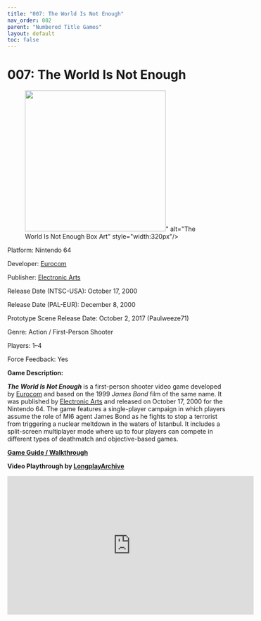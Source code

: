 ```yaml
---
title: "007: The World Is Not Enough"
nav_order: 002
parent: "Numbered Title Games"
layout: default
toc: false
---
```


# 007: The World Is Not Enough

<!-- wp:image {"width":"320px","className":"aligncenter"} -->
<figure class="wp-block-image is-resized aligncenter">
  <img src="<img src="https://images.launchbox-app.com/96977e70-0f18-45d3-8298-8f42df3e4b8b.jpg" width="320" />" alt="The World Is Not Enough Box Art" style="width:320px"/>
</figure>
<!-- /wp:image -->

<!-- wp:paragraph {"align":"center"} -->
<p class="has-text-align-center">Platform: Nintendo 64</p>
<p class="has-text-align-center">Developer: <a href="https://en.wikipedia.org/wiki/Eurocom" target="_blank">Eurocom</a></p>
<p class="has-text-align-center">Publisher: <a href="https://en.wikipedia.org/wiki/Electronic_Arts" target="_blank">Electronic Arts</a></p>
<p class="has-text-align-center">Release Date (NTSC-USA): October 17, 2000</p>
<p class="has-text-align-center">Release Date (PAL-EUR): December 8, 2000</p>
<p class="has-text-align-center">Prototype Scene Release Date: October 2, 2017 (Paulweeze71)</p>
<p class="has-text-align-center">Genre: Action / First-Person Shooter</p>
<p class="has-text-align-center">Players: 1–4</p>
<p class="has-text-align-center">Force Feedback: Yes</p>
<!-- /wp:paragraph -->

<!-- wp:paragraph -->
<p><strong>Game Description:</strong></p>
<!-- /wp:paragraph -->

<!-- wp:paragraph -->
<p><em><strong>The World Is Not Enough</strong></em> is a first-person shooter video game developed by <a href="https://en.wikipedia.org/wiki/Eurocom" target="_blank">Eurocom</a> and based on the 1999 <em>James Bond</em> film of the same name. It was published by <a href="https://en.wikipedia.org/wiki/Electronic_Arts" target="_blank">Electronic Arts</a> and released on October 17, 2000 for the Nintendo 64. The game features a single-player campaign in which players assume the role of MI6 agent James Bond as he fights to stop a terrorist from triggering a nuclear meltdown in the waters of Istanbul. It includes a split-screen multiplayer mode where up to four players can compete in different types of deathmatch and objective-based games.</p>
<!-- /wp:paragraph -->

<!-- wp:paragraph {"align":"center"} -->
<p class="has-text-align-center"><strong><a href="https://gamefaqs.gamespot.com/n64/914163-007-the-world-is-not-enough/faqs/37816" target="_blank">Game Guide / Walkthrough</a></strong></p>
<!-- /wp:paragraph -->

<!-- wp:paragraph {"align":"center"} -->
<p class="has-text-align-center"><strong>Video Playthrough by <a href="https://www.youtube.com/channel/UCM8XzXipyTsylZ_WsGKmdKQ" target="_blank">LongplayArchive</a></strong></p>
<!-- /wp:paragraph -->

<!-- wp:html -->
<div style="text-align:center;">
  <iframe width="560" height="315" src="https://www.youtube.com/embed/ca1C-hDxAQA?si=6t30Vg26Sn3dt9-t" title="The World Is Not Enough Gameplay" frameborder="0" allowfullscreen></iframe>
</div>
<!-- /wp:html -->
